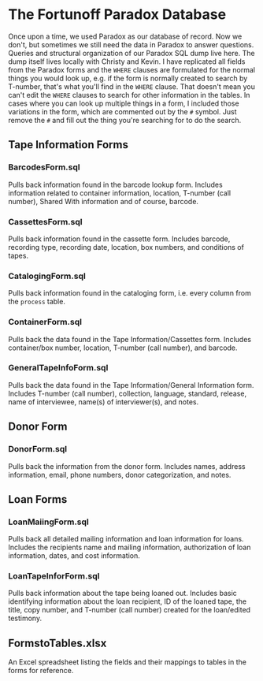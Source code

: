 # The Fortunoff Paradox Database
Once upon a time, we used Paradox as our database of record. Now we don't, but sometimes we still need the data in Paradox to answer questions. Queries and structural organization of our Paradox SQL dump live here. The dump itself lives locally with Christy and Kevin. I have replicated all fields from the Paradox forms and the ``WHERE`` clauses are formulated for the normal things you would look up, e.g. if the form is normally created to search by T-number, that's what you'll find in the ``WHERE`` clause. That doesn't mean you can't edit the ``WHERE`` clauses to search for other information in the tables. In cases where you can look up multiple things in a form, I included those variations in the form, which are commented out by the ``#`` symbol. Just remove the ``#`` and fill out the thing you're searching for to do the search. 

## Tape Information Forms

### BarcodesForm.sql
Pulls back information found in the barcode lookup form. Includes information related to container information, location, T-number (call number), Shared With information and of course, barcode.

### CassettesForm.sql
Pulls back information found in the cassette form. Includes barcode, recording type, recording date, location, box numbers, and conditions of tapes.

### CatalogingForm.sql
Pulls back information found in the cataloging form, i.e. every column from the ``process`` table.

### ContainerForm.sql
Pulls back the data found in the Tape Information/Cassettes form. Includes container/box number, location, T-number (call number), and barcode.

### GeneralTapeInfoForm.sql
Pulls back the data found in the Tape Information/General Information form. Includes T-number (call number), collection, language, standard, release, name of interviewee, name(s) of interviewer(s), and notes.

## Donor Form

### DonorForm.sql
Pulls back the information from the donor form. Includes names, address information, email, phone numbers, donor categorization, and notes.

## Loan Forms

### LoanMaiingForm.sql
Pulls back all detailed mailing information and loan information for loans. Includes the recipients name and mailing information, authorization of loan information, dates, and cost information.

### LoanTapeInforForm.sql
Pulls back information about the tape being loaned out. Includes basic identifying information about the loan recipient, ID of the loaned tape, the title, copy number, and T-number (call number) created for the loan/edited testimony. 

## FormstoTables.xlsx
An Excel spreadsheet listing the fields and their mappings to tables in the forms for reference. 


